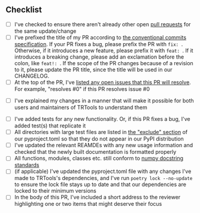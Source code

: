 ## Checklist

* [ ] I've checked to ensure there aren't already other open [pull requests](../../../pulls) for the same update/change
* [ ] I've prefixed the title of my PR according to [the conventional commits specification](https://www.conventionalcommits.org/). If your PR fixes a bug, please prefix the PR with `fix: `. Otherwise, if it introduces a new feature, please prefix it with `feat: `. If it introduces a breaking change, please add an exclamation before the colon, like `feat!: `. If the scope of the PR changes because of a revision to it, please update the PR title, since the title will be used in our CHANGELOG.
* [ ] At the top of the PR, I've [listed any open issues that this PR will resolve](https://docs.github.com/en/issues/tracking-your-work-with-issues/linking-a-pull-request-to-an-issue#linking-a-pull-request-to-an-issue-using-a-keyword). For example, "resolves #0" if this PR resolves issue #0
- [ ] I've explained my changes in a manner that will make it possible for both users and maintainers of TRTools to understand them
* [ ] I've added tests for any new functionality. Or, if this PR fixes a bug, I've added test(s) that replicate it
* [ ] All directories with large test files are listed in [the "exclude" section](https://python-poetry.org/docs/pyproject/#include-and-exclude) of our pyproject.toml so that they do not appear in our PyPI distribution
* [ ] I've updated the relevant REAMDEs with any new usage information and checked that the newly built documentation is formatted properly
* [ ] All functions, modules, classes etc. still conform to [numpy docstring standards](https://numpydoc.readthedocs.io/en/latest/format.html)
* [ ] (if applicable) I've updated the pyproject.toml file with any changes I've made to TRTools's dependencies, and I've run `poetry lock --no-update` to ensure the lock file stays up to date and that our dependencies are locked to their minimum versions
* [ ] In the body of this PR, I've included a short address to the reviewer highlighting one or two items that might deserve their focus
